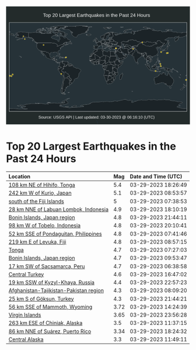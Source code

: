 ![Map](./map.png)

# Top 20 Largest Earthquakes in the Past 24 Hours

| Location | Mag | Date and Time (UTC) |
|:---|:---|:---|
| [108 km NE of Hihifo, Tonga](https://earthquake.usgs.gov/earthquakes/eventpage/us6000k0pe) | 5.4 | 03-29-2023 18:26:49 |
| [242 km W of Kurio, Japan](https://earthquake.usgs.gov/earthquakes/eventpage/us6000k0il) | 5.1 | 03-29-2023 08:53:57 |
| [south of the Fiji Islands](https://earthquake.usgs.gov/earthquakes/eventpage/us6000k0i7) | 5 | 03-29-2023 07:38:53 |
| [28 km NNE of Labuan Lombok, Indonesia](https://earthquake.usgs.gov/earthquakes/eventpage/us6000k0p7) | 4.9 | 03-29-2023 18:10:19 |
| [Bonin Islands, Japan region](https://earthquake.usgs.gov/earthquakes/eventpage/us6000k0rg) | 4.8 | 03-29-2023 21:44:11 |
| [98 km W of Tobelo, Indonesia](https://earthquake.usgs.gov/earthquakes/eventpage/us6000k0qn) | 4.8 | 03-29-2023 20:10:41 |
| [52 km SSE of Pondaguitan, Philippines](https://earthquake.usgs.gov/earthquakes/eventpage/us6000k0i9) | 4.8 | 03-29-2023 07:41:46 |
| [219 km E of Levuka, Fiji](https://earthquake.usgs.gov/earthquakes/eventpage/us6000k0im) | 4.8 | 03-29-2023 08:57:15 |
| [Tonga](https://earthquake.usgs.gov/earthquakes/eventpage/us6000k0i4) | 4.7 | 03-29-2023 07:27:03 |
| [Bonin Islands, Japan region](https://earthquake.usgs.gov/earthquakes/eventpage/us6000k0ix) | 4.7 | 03-29-2023 09:53:47 |
| [17 km SW of Sacsamarca, Peru](https://earthquake.usgs.gov/earthquakes/eventpage/us6000k0hu) | 4.7 | 03-29-2023 06:38:58 |
| [Central Turkey](https://earthquake.usgs.gov/earthquakes/eventpage/us6000k0ne) | 4.6 | 03-29-2023 16:47:02 |
| [19 km SSW of Kyzyl-Khaya, Russia](https://earthquake.usgs.gov/earthquakes/eventpage/us6000k0rp) | 4.4 | 03-29-2023 22:57:23 |
| [Afghanistan-Tajikistan-Pakistan region](https://earthquake.usgs.gov/earthquakes/eventpage/us6000k0id) | 4.3 | 03-29-2023 08:09:20 |
| [25 km S of Göksun, Turkey](https://earthquake.usgs.gov/earthquakes/eventpage/us6000k0re) | 4.3 | 03-29-2023 21:44:21 |
| [56 km SSE of Mammoth, Wyoming](https://earthquake.usgs.gov/earthquakes/eventpage/uu60535541) | 3.72 | 03-29-2023 14:24:39 |
| [Virgin Islands](https://earthquake.usgs.gov/earthquakes/eventpage/pr2023088000) | 3.65 | 03-29-2023 23:56:28 |
| [263 km ESE of Chiniak, Alaska](https://earthquake.usgs.gov/earthquakes/eventpage/us6000k0jb) | 3.5 | 03-29-2023 11:37:15 |
| [86 km NNE of Suárez, Puerto Rico](https://earthquake.usgs.gov/earthquakes/eventpage/pr71402003) | 3.34 | 03-29-2023 18:24:32 |
| [Central Alaska](https://earthquake.usgs.gov/earthquakes/eventpage/ak02341q4u1x) | 3.3 | 03-29-2023 11:49:11 |
